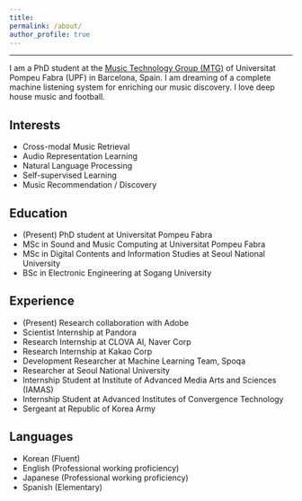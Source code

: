```yaml
---
title: 
permalink: /about/
author_profile: true
---
```


---

<p>I am a PhD student at the <a href="http://mtg.upf.edu/research/labs/asp-lab">Music Technology Group (MTG)</a> of Universitat Pompeu Fabra (UPF) in Barcelona, Spain. I am dreaming of a complete machine listening system for enriching our music discovery. I love deep house music and football.</p>


<h2>Interests</h2>

<ul>
	<li>Cross-modal Music Retrieval</li>
	<li>Audio Representation Learning</li>
	<li>Natural Language Processing</li>
	<li>Self-supervised Learning</li>
	<li>Music Recommendation / Discovery</li>
</ul>



<h2>Education</h2>

<ul>
	<li>(Present) PhD student at Universitat Pompeu Fabra</li>
	<li>MSc in Sound and Music Computing at Universitat Pompeu Fabra</li>
	<li>MSc in Digital Contents and Information Studies at Seoul National University</li>
	<li>BSc in Electronic Engineering at Sogang University</li>
</ul>


<h2>Experience</h2>

<ul>
	<li>(Present) Research collaboration with Adobe</li>
	<li>Scientist Internship at Pandora</li>
	<li>Research Internship at CLOVA AI, Naver Corp</li>
	<li>Research Internship at Kakao Corp</li>
	<li>Development Researcher at Machine Learning Team, Spoqa</li>
	<li>Researcher at Seoul National University</li>
	<li>Internship Student at Institute of Advanced Media Arts and Sciences (IAMAS)</li>
	<li>Internship Student at Advanced Institutes of Convergence Technology</li>
	<li>Sergeant at Republic of Korea Army</li>
</ul>


<h2>Languages</h2>
<ul>
	<li>Korean	(Fluent)</li>
	<li>English	(Professional working proficiency)</li>
	<li>Japanese	(Professional working proficiency)</li>
	<li>Spanish	(Elementary)</li>
</ul>


